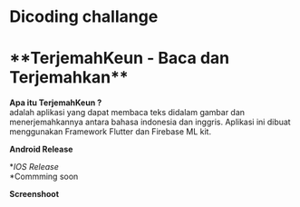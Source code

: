 # Dicoding challange

<h1>**TerjemahKeun - Baca dan Terjemahkan**</h1>

**Apa itu TerjemahKeun ?**<br>
adalah aplikasi yang dapat membaca teks didalam gambar dan menerjemahkannya antara bahasa indonesia dan inggris.
Aplikasi ini dibuat menggunakan Framework Flutter dan Firebase ML kit.<br>

**Android Release**<br>

**IOS Release*<br>
*Commming soon

**Screenshoot**<br>

